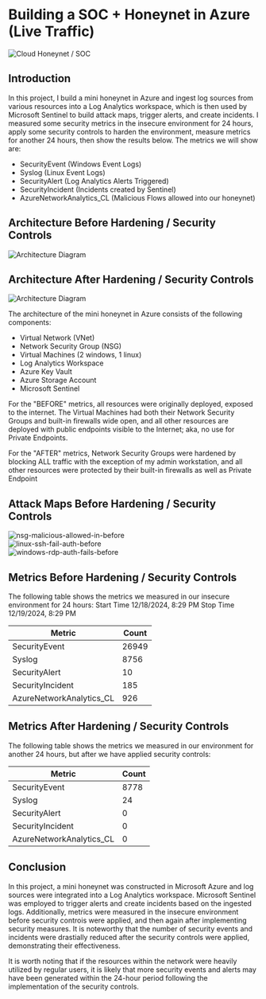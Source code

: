 # Building a SOC + Honeynet in Azure (Live Traffic)
![Cloud Honeynet / SOC](https://imgur.com/1UVEskr.png)

## Introduction

In this project, I build a mini honeynet in Azure and ingest log sources from various resources into a Log Analytics workspace, which is then used by Microsoft Sentinel to build attack maps, trigger alerts, and create incidents. I measured some security metrics in the insecure environment for 24 hours, apply some security controls to harden the environment, measure metrics for another 24 hours, then show the results below. The metrics we will show are:

- SecurityEvent (Windows Event Logs)
- Syslog (Linux Event Logs)
- SecurityAlert (Log Analytics Alerts Triggered)
- SecurityIncident (Incidents created by Sentinel)
- AzureNetworkAnalytics_CL (Malicious Flows allowed into our honeynet)

## Architecture Before Hardening / Security Controls
![Architecture Diagram](https://imgur.com/jfGVaBo.png)

## Architecture After Hardening / Security Controls
![Architecture Diagram](https://imgur.com/kq4R53o.png)

The architecture of the mini honeynet in Azure consists of the following components:

- Virtual Network (VNet)
- Network Security Group (NSG)
- Virtual Machines (2 windows, 1 linux)
- Log Analytics Workspace
- Azure Key Vault
- Azure Storage Account
- Microsoft Sentinel

For the "BEFORE" metrics, all resources were originally deployed, exposed to the internet. The Virtual Machines had both their Network Security Groups and built-in firewalls wide open, and all other resources are deployed with public endpoints visible to the Internet; aka, no use for Private Endpoints.

For the "AFTER" metrics, Network Security Groups were hardened by blocking ALL traffic with the exception of my admin workstation, and all other resources were protected by their built-in firewalls as well as Private Endpoint

## Attack Maps Before Hardening / Security Controls
![nsg-malicious-allowed-in-before](https://github.com/user-attachments/assets/0eb59a6b-978b-4b13-97f0-653e3cb49a22)<br>
![linux-ssh-fail-auth-before](https://github.com/user-attachments/assets/4fe8a219-56fc-4f4d-845b-3990d10bdad1)<br>
![windows-rdp-auth-fails-before](https://github.com/user-attachments/assets/3c183fde-2cdb-4aa2-8bec-e704252635aa)<br>


## Metrics Before Hardening / Security Controls

The following table shows the metrics we measured in our insecure environment for 24 hours:
Start Time 12/18/2024, 8:29 PM
Stop Time 12/19/2024, 8:29 PM

| Metric                   | Count
| ------------------------ | -----
| SecurityEvent            | 26949
| Syslog                   | 8756
| SecurityAlert            | 10
| SecurityIncident         | 185
| AzureNetworkAnalytics_CL | 926

## Metrics After Hardening / Security Controls

The following table shows the metrics we measured in our environment for another 24 hours, but after we have applied security controls:


| Metric                   | Count
| ------------------------ | -----
| SecurityEvent            | 8778
| Syslog                   | 24
| SecurityAlert            | 0
| SecurityIncident         | 0
| AzureNetworkAnalytics_CL | 0

## Conclusion

In this project, a mini honeynet was constructed in Microsoft Azure and log sources were integrated into a Log Analytics workspace.
Microsoft Sentinel was employed to trigger alerts and create incidents based on the ingested logs. Additionally, metrics were measured in the insecure environment before security controis were applied, and then again after implementing security measures. It is noteworthy that the number of security events and incidents were drastially reduced after the security controls were applied, demonstrating their effectiveness.

It is worth noting that if the resources within the network were heavily utilized by regular users, it is likely that more security events and alerts may have been generated within the 24-hour period following the implementation of the security controls.
